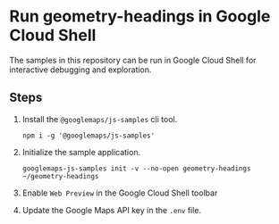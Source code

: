 # Run geometry-headings in Google Cloud Shell

The samples in this repository can be run in Google Cloud Shell for interactive debugging and exploration.

## Steps

1. Install the `@googlemaps/js-samples` cli tool.

    ```
    npm i -g '@googlemaps/js-samples'
    ```
1. Initialize the sample application. 
    ```
    googlemaps-js-samples init -v --no-open geometry-headings ~/geometry-headings
    ```
1. Enable `Web Preview` in the Google Cloud Shell toolbar
1. Update the Google Maps API key in the `.env` file.
